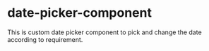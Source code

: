 # date-picker-component
This is custom date picker component to pick and change the date according to requirement.
